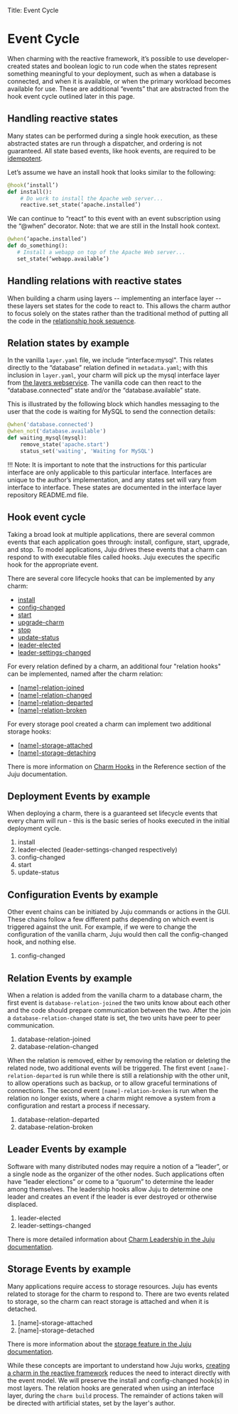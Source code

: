 Title: Event Cycle

# Event Cycle

When charming with the reactive framework, it’s possible to use
developer-created states and boolean logic to run code when the states represent
something meaningful to your deployment, such as when a database is connected,
and when it is available, or when the primary workload becomes available for
use. These are additional “events” that are abstracted from the hook event cycle
outlined later in this page.

## Handling reactive states

Many states can be performed during a single hook execution, as these abstracted
states are run through a dispatcher, and ordering is not guaranteed. All state
based events, like hook events, are required to be
[idempotent](https://en.wikipedia.org/wiki/Idempotence).

Let’s assume we have an install hook that looks similar to the following:

```python
@hook(‘install’)
def install():
    # Do work to install the Apache web server...
    reactive.set_state(‘apache.installed’)
```

We can continue to “react” to this event with an event subscription using the
“@when” decorator. Note: that we are still in the Install hook context.

```python
@when(‘apache.installed’)
def do_something():
   # Install a webapp on top of the Apache Web server...
   set_state(‘webapp.available’)
```

## Handling relations with reactive states

When building a charm using layers -- implementing an interface layer -- these
layers set states for the code to react to. This allows the charm author to
focus solely on the states rather than the traditional method of putting all the
code in the [relationship hook sequence](#relation-events-by-example).

## Relation states by example

In the vanilla `layer.yaml` file, we include “interface:mysql". This relates
directly to the “database” relation defined in `metadata.yaml`; with this
inclusion in `layer.yaml`, your charm will pick up the mysql interface layer
from [the layers webservice](http://interfaces.juju.solutions/). The vanilla
code can then react to the “database.connected” state and/or the
“database.available” state.

This is illustrated by the following block which handles messaging to the user
that the code is waiting for MySQL to send the connection details:

```python
@when('database.connected')
@when_not('database.available')
def waiting_mysql(mysql):
    remove_state('apache.start')
    status_set('waiting', 'Waiting for MySQL')
```

!!! Note:
    It is important to note that the instructions for this particular interface
    are only applicable to this particular interface. Interfaces are unique to the
    author’s implementation, and any states set will vary from interface to
    interface. These states are documented in the interface layer repository
    README.md file.

## Hook event cycle

Taking a broad look at multiple applications, there are several common events
that each application goes through: install, configure, start, upgrade, and
stop. To model applications, Juju drives these events that a charm can respond
to with executable files called hooks. Juju executes the specific hook for the
appropriate event.

There are several core lifecycle hooks that can be implemented by any charm:

* [install](./reference-charm-hooks.html#install)
* [config-changed](./reference-charm-hooks.html#config-changed)
* [start](./reference-charm-hooks.html#start)
* [upgrade-charm](./reference-charm-hooks.html#upgrade-charm)
* [stop](./reference-charm-hooks.html#stop)
* [update-status](./reference-charm-hooks.html#update-status)
* [leader-elected](./reference-charm-hooks.html#leader-elected)
* [leader-settings-changed](./reference-charm-hooks.html#leader-settings-changed)

For every relation defined by a charm, an additional four "relation hooks" can
be implemented, named after the charm relation:

* [[name]-relation-joined](./reference-charm-hooks.html#[name]-relation-joined)
* [[name]-relation-changed](./reference-charm-hooks.html#[name]-relation-changed)
* [[name]-relation-departed](./reference-charm-hooks.html#[name]-relation-departed)
* [[name]-relation-broken](./reference-charm-hooks.html#[name]-relation-broken)

For every storage pool created a charm can implement two additional storage
hooks:

* [[name]-storage-attached](./reference-charm-hooks.html#[name]-storage-attached)
* [[name]-storage-detaching](./reference-charm-hooks.html#[name]-storage-detaching)

There is more information on [Charm Hooks](./reference-charm-hooks.html) in the
Reference section of the Juju documentation.

## Deployment Events by example

When deploying a charm, there is a guaranteed set lifecycle events that every
charm will run - this is the basic series of hooks executed in the initial
deployment cycle.

1. install
1. leader-elected (leader-settings-changed respectively)
1. config-changed
1. start
1. update-status

## Configuration Events by example

Other event chains can be initiated by Juju commands or actions in the GUI.
These chains follow a few different paths depending on which event is triggered
against the unit. For example, if we were to change the configuration of the
vanilla charm, Juju would then call the config-changed hook, and nothing else.

1. config-changed

## Relation Events by example

When a relation is added from the vanilla charm to a database charm, the first
event is `database-relation-joined` the two units know about each other and the
code should prepare communication between the two. After the join a
`database-relation-changed` state is set, the two units have peer to peer
communication.

1. database-relation-joined
1. database-relation-changed

When the relation is removed, either by removing the relation or deleting the
related node, two additional events will be triggered. The first event
`[name]-relation-departed` is run while there is still a relationship with the
other unit, to allow operations such as backup, or to allow graceful
terminations of connections. The second event `[name]-relation-broken` is run
when the relation no longer exists, where a charm might remove a system from a
configuration and restart a process if necessary.

1. database-relation-departed
1. database-relation-broken

## Leader Events by example

Software with many distributed nodes may require a notion of a “leader”, or a
single node as the organizer of the other nodes. Such applications often have
“leader elections” or come to a “quorum” to determine the leader among
themselves. The leadership hooks allow Juju to determine one leader and creates
an event if the leader is ever destroyed or otherwise displaced.

1. leader-elected
1. leader-settings-changed

There is more detailed information about [Charm Leadership in the Juju
documentation](./authors-charm-leadership.html).

## Storage Events by example

Many applications require access to storage resources. Juju has events related
to storage for the charm to respond to. There are two events related to storage,
so the charm can react storage is attached and when it is detached.

1. [name]-storage-attached
1. [name]-storage-detached

There is more information about the 
[storage feature in the Juju documentation](./charms-storage.html).

While these concepts are important to understand how Juju works, 
[creating a charm in the reactive framework](./authors-charm-building.html)
reduces the need to interact directly with the event model. We will preserve
the install and config-changed hook(s) in most layers. The relation hooks
are generated when using an interface layer, during the `charm build` process.
The remainder of actions taken will be directed with artificial states, set
by the layer's author.
